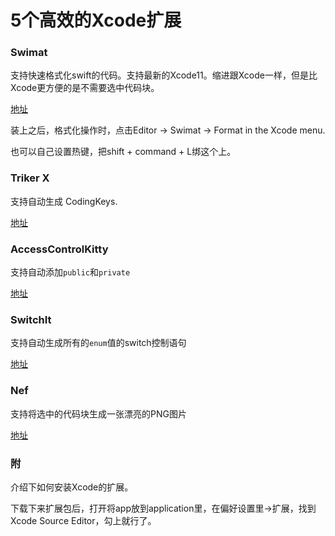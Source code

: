 # 5个高效的Xcode扩展

### Swimat

支持快速格式化swift的代码。支持最新的Xcode11。缩进跟Xcode一样，但是比Xcode更方便的是不需要选中代码块。

[地址](https://github.com/Jintin/Swimat/)

装上之后，格式化操作时，点击Editor -> Swimat -> Format in the Xcode menu.

也可以自己设置热键，把shift + command + L绑这个上。

### Triker X

支持自动生成 CodingKeys.

[地址](https://github.com/wleii/TrickerX)

### AccessControlKitty

支持自动添加`public`和`private`

[地址](https://github.com/zoejessica/accesscontrolkitty)

### SwitchIt

支持自动生成所有的`enum`值的switch控制语句

[地址](https://github.com/HarmVanRisk/SwitchIt)

### Nef

支持将选中的代码块生成一张漂亮的PNG图片

[地址](https://github.com/bow-swift/nef-plugin)

### 附

介绍下如何安装Xcode的扩展。

下载下来扩展包后，打开将app放到application里，在偏好设置里->扩展，找到Xcode Source Editor，勾上就行了。